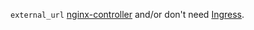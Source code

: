 `external_url` [nginx-controller](https://github.com/kubernetes/contrib/tree/master/ingress/controllers/nginx-alpha) and/or don't need [Ingress](http://kubernetes.io/docs/user-guide/ingress/).
